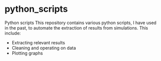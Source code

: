 # python_scripts
Python scripts
This repository contains various python scripts, I have used in the past, to automate the extraction of results from simulations.
This include:
* Extracting relevant results
* Cleaning and operating on data
* Plotting graphs
